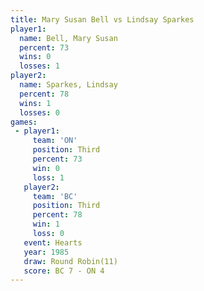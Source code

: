 ```yaml
---
title: Mary Susan Bell vs Lindsay Sparkes
player1:                
  name: Bell, Mary Susan
  percent: 73           
  wins: 0               
  losses: 1             
player2:                
  name: Sparkes, Lindsay
  percent: 78           
  wins: 1               
  losses: 0             
games:
 - player1:         
     team: 'ON'     
     position: Third
     percent: 73    
     win: 0         
     loss: 1        
   player2:         
     team: 'BC'     
     position: Third
     percent: 78    
     win: 1         
     loss: 0        
   event: Hearts        
   year: 1985           
   draw: Round Robin(11)
   score: BC 7 - ON 4   
---
```

